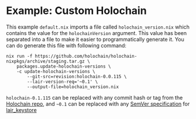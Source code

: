 # Example: Custom Holochain

This example `default.nix` imports a file called `holochain_version.nix` which contains the value for the `holochainVersion` argument.
This value has been separated into a file to make it easier to programmatically generate it.
You can do generate this file with following command:

```shell
nix run -f https://github.com/holochain/holochain-nixpkgs/archive/staging.tar.gz \
    packages.update-holochain-versions \
    -c update-holochain-versions \
        --git-src=revision:holochain-0.0.115 \
        --lair-version-req='~0.1' \
        --output-file=holochain_version.nix
```

`holochain-0.1.115` can be replaced with any commit hash or tag from the [Holochain repo](https://github.com/holochain/holochain), and `~0.1` can be replaced with any [SemVer specification](https://doc.rust-lang.org/cargo/reference/specifying-dependencies.html) for [lair_keystore](https://crates.io/crates/lair_keystore)

